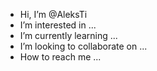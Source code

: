 - Hi, I’m @AleksTi
- I’m interested in ...
- I’m currently learning ...
- I’m looking to collaborate on ...
- How to reach me ...
